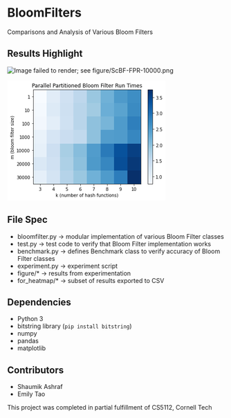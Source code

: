 # BloomFilters

Comparisons and Analysis of Various Bloom Filters

## Results Highlight

![Image failed to render; see figure/ScBF-FPR-10000.png](https://github.com/Shaumik-Ashraf/BloomFilters/blob/master/fiugre/ScBF-FPR-10000.png?raw=true)

![Image failed to render; see figure/PPBF-runtime-10000-k10.png](https://github.com/Shaumik-Ashraf/BloomFilters/blob/master/figure/PPBF-runtime-10000-k10.png?raw=true)

## File Spec
 - bloomfilter.py -> modular implementation of various Bloom Filter classes
 - test.py -> test code to verify that Bloom Filter implementation works
 - benchmark.py -> defines Benchmark class to verify accuracy of Bloom Filter classes
 - experiment.py -> experiment script
 - figure/* -> results from experimentation
 - for_heatmap/* -> subset of results exported to CSV

## Dependencies
 - Python 3
 - bitstring library (`pip install bitstring`)
 - numpy
 - pandas
 - matplotlib

## Contributors
 - Shaumik Ashraf
 - Emily Tao

This project was completed in partial fulfillment of CS5112, Cornell Tech
